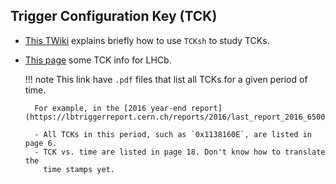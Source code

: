 ## Trigger Configuration Key (TCK)

- [This TWiki](https://twiki.cern.ch/twiki/bin/view/LHCb/TCK#TCKsh) explains
  briefly how to use `TCKsh` to study TCKs.
- [This page](https://lbtriggerreport.cern.ch/reports/) some TCK info for LHCb.

    !!! note
        This link have `.pdf` files that list all TCKs for a given period of
        time.

        For example, in the [2016 year-end report](https://lbtriggerreport.cern.ch/reports/2016/last_report_2016_6500_summary.pdf):

        - All TCKs in this period, such as `0x1138160E`, are listed in page 6.
        - TCK vs. time are listed in page 18. Don't know how to translate the
          time stamps yet.
